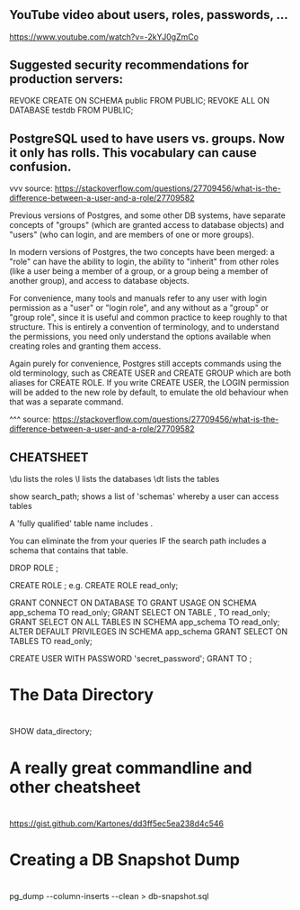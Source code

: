 #

## YouTube video about users, roles, passwords, ...
https://www.youtube.com/watch?v=-2kYJ0gZmCo

## Suggested security recommendations for production servers:

REVOKE CREATE ON SCHEMA public FROM PUBLIC;
REVOKE ALL ON DATABASE testdb FROM PUBLIC;

## PostgreSQL used to have users vs. groups. Now it only has rolls. This vocabulary can cause confusion.

vvv source: https://stackoverflow.com/questions/27709456/what-is-the-difference-between-a-user-and-a-role/27709582

Previous versions of Postgres, and some other DB systems, have separate concepts of "groups" (which are 
granted access to database objects) and "users" (who can login, and are members of one or more groups).

In modern versions of Postgres, the two concepts have been merged: a "role" can have the ability to login, 
the ability to "inherit" from other roles (like a user being a member of a group, or a group being a member 
of another group), and access to database objects.

For convenience, many tools and manuals refer to any user with login permission as a "user" or "login 
role", and any without as a "group" or "group role", since it is useful and common practice to keep roughly 
to that structure. This is entirely a convention of terminology, and to understand the permissions, you 
need only understand the options available when creating roles and granting them access.

Again purely for convenience, Postgres still accepts commands using the old terminology, such as CREATE 
USER and CREATE GROUP which are both aliases for CREATE ROLE. If you write CREATE USER, the LOGIN 
permission will be added to the new role by default, to emulate the old behaviour when that was a separate 
command.

^^^ source: https://stackoverflow.com/questions/27709456/what-is-the-difference-between-a-user-and-a-role/27709582

## CHEATSHEET

\du      lists the roles
\l       lists the databases
\dt      lists the tables

show search_path;        shows a list of 'schemas' whereby a user can access tables

A 'fully qualified' table name includes <schemaname>.<tablename>

You can eliminate the <schemaname> from your queries IF the search path includes a schema that contains 
that table.

DROP ROLE <rolename>;


CREATE ROLE <rolename>;  e.g. CREATE ROLE read_only;

GRANT CONNECT ON DATABASE <dbname> TO <rolename>
GRANT USAGE ON SCHEMA app_schema TO read_only;
GRANT SELECT ON TABLE <tablename1>,<tablename2> TO read_only;
GRANT SELECT ON ALL TABLES IN SCHEMA app_schema TO read_only;
ALTER DEFAULT PRIVILEGES IN SCHEMA app_schema GRANT SELECT ON TABLES TO read_only;

CREATE USER <username> WITH PASSWORD 'secret_password';
GRANT <rolename> TO <username>;



#
# The Data Directory
#

SHOW data_directory; 


#
# A really great commandline and other cheatsheet
#
https://gist.github.com/Kartones/dd3ff5ec5ea238d4c546

#
# Creating a DB Snapshot Dump
#

pg_dump --column-inserts --clean <database-name> > db-snapshot.sql
